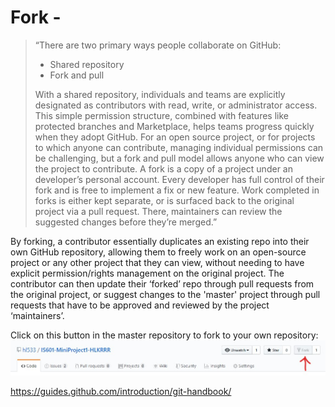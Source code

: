 # Fork -
>“There are two primary ways people collaborate on GitHub:
> - Shared repository
> - Fork and pull
>
>With a shared repository, individuals and teams are explicitly designated as contributors with read, write, or administrator access. This simple permission structure, combined with features like protected branches and Marketplace, helps teams progress quickly when they adopt GitHub.
For an open source project, or for projects to which anyone can contribute, managing individual permissions can be challenging, but a fork and pull model allows anyone who can view the project to contribute. A fork is a copy of a project under an developer’s personal account. Every developer has full control of their fork and is free to implement a fix or new feature. Work completed in forks is either kept separate, or is surfaced back to the original project via a pull request. There, maintainers can review the suggested changes before they’re merged.”

By forking, a contributor essentially duplicates an existing repo into their own GitHub repository, allowing them to freely work on an open-source project or any other project that they can view, without needing to have explicit permission/rights management on the original project. The contributor can then update their ‘forked’ repo through pull requests from the original project, or suggest changes to the 'master' project through pull requests that have to be approved and reviewed by the project ‘maintainers’.

Click on this button in the master repository to fork to your own repository:
![fork.jpg](fork.jpg "Forking")

https://guides.github.com/introduction/git-handbook/

